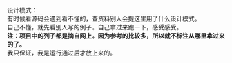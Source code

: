 设计模式：  
有时候看源码会遇到看不懂的，查资料别人会提这里用了什么设计模式。  
自己不懂，就先看别人写的例子。自己拿过来跑一下，感受感受。    
**注：项目中的列子都是摘自网上。因为参考的比较多，所以就不标注从哪里拿过来的了。**  
我只保证，我是运行通过后才放上来的。  
